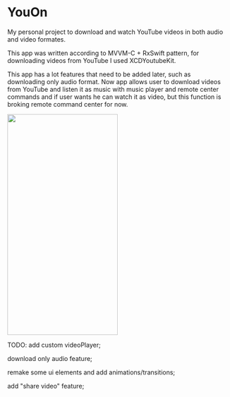# YouOn
My personal project to download and watch YouTube videos in both audio and video formates. 

This app was written according to MVVM-C + RxSwift pattern, for downloading videos from YouTube I used XCDYoutubeKit.  

This app has a lot features that need to be added later, such as downloading only audio format. Now app allows user to download videos from YouTube and listen it as music with music player and remote center commands and if user wants he can watch it as video, but this function is broking remote command center for now.

<img src="/GithubImages/Demo.gif" width="250" height="500" >

TODO: 
  add custom videoPlayer; 
  
  download only audio feature;
  
  remake some ui elements and add animations/transitions;
  
  add "share video" feature;
